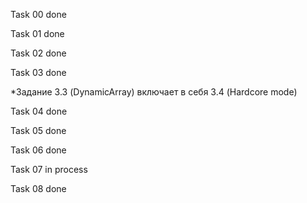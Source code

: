 Task 00 done

Task 01 done

Task 02 done

Task 03 done

*Задание 3.3 (DynamicArray) включает в себя 3.4 (Hardcore mode)

Task 04 done

Task 05 done

Task 06 done

Task 07 in process

Task 08 done
